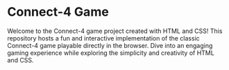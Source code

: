 # Connect-4 Game
Welcome to the Connect-4 game project created with HTML and CSS! This repository hosts a fun and interactive implementation of the classic Connect-4 game playable directly in the browser. Dive into an engaging gaming experience while exploring the simplicity and creativity of HTML and CSS.
